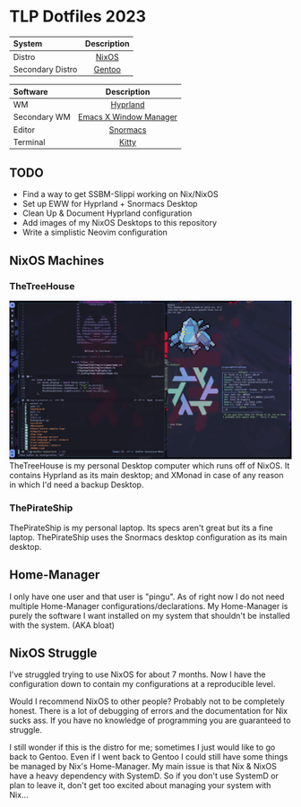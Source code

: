 # TLP Dotfiles 2023

| System      | Description |
| :---        |    :----:   |
| Distro      | [NixOS](https://nixos.org)            |
| Secondary Distro   | [Gentoo](https://gentoo.org)   | 

| Software      | Description |
| :---          |    :----:   |
| WM               | [Hyprland](https://hyprland.org/)                         |
| Secondary WM     | [Emacs X Window Manager](https://github.com/ch11ng/exwm)  |
| Editor           | [Snormacs](https://github.com/thelinuxpirate/Snormacs)    |
| Terminal         | [Kitty](https://sw.kovidgoyal.net/kitty/)                 |

## TODO
- Find a way to get SSBM-Slippi working on Nix/NixOS
- Set up EWW for Hyprland + Snormacs Desktop
- Clean Up & Document Hyprland configuration
- Add images of my NixOS Desktops to this repository
- Write a simplistic Neovim configuration

## NixOS Machines

### TheTreeHouse
![TheTreeHouse Desktop](img/TheTreeHouseNix.png)
TheTreeHouse is my personal Desktop computer which runs off of NixOS.
It contains Hyprland as its main desktop; and XMonad in case of any reason in which I'd need a backup Desktop.

### ThePirateShip
ThePirateShip is my personal laptop.
Its specs aren't great but its a fine laptop.
ThePirateShip uses the Snormacs desktop configuration as its main desktop.

## Home-Manager
I only have one user and that user is "pingu".
As of right now I do not need multiple Home-Manager configurations/declarations.
My Home-Manager is purely the software I want installed on my system that shouldn't be installed with the system. (AKA bloat)

## NixOS Struggle
I've struggled trying to use NixOS for about 7 months. 
Now I have the configuration down to contain my configurations at a reproducible level.

Would I recommend NixOS to other people? Probably not to be completely honest.
There is a lot of debugging of errors and the documentation for Nix sucks ass.
If you have no knowledge of programming you are guaranteed to struggle.

I still wonder if this is the distro for me; sometimes I just would like to go back to Gentoo.
Even if I went back to Gentoo I could still have some things be managed by Nix's Home-Manager.
My main issue is that Nix & NixOS have a heavy dependency with SystemD. So if you don't use SystemD
or plan to leave it, don't get too excited about managing your system with Nix...
